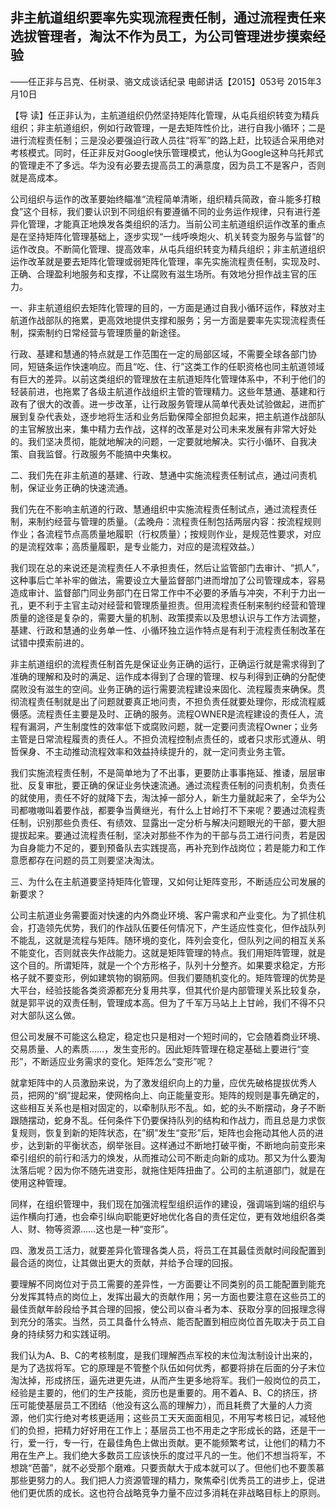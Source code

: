 ## 非主航道组织要率先实现流程责任制，通过流程责任来选拔管理者，淘汰不作为员工，为公司管理进步摸索经验

——任正非与吕克、任树录、骆文成谈话纪录
电邮讲话【2015】053号  2015年3月10日



【导  读】任正非认为，主航道组织仍然坚持矩阵化管理，从屯兵组织转变为精兵组织；非主航道组织，例如行政管理，一是去矩阵性价比，进行自我小循环；二是进行流程责任制；三是没必要强迫行政人员往“将军”的路上赶，比较适合采用绝对考核模式。同时，任正非反对Google快乐管理模式，他认为Google这种乌托邦式的管理走不了多远。华为没有必要去提高员工的满意度，因为员工不是客户，否则就是高成本。



公司组织与运作的改革要始终瞄准“流程简单清晰，组织精兵简政，奋斗能多打粮食”这个目标，我们要认识到不同组织有要遵循不同的业务运作规律，只有进行差异化管理，才能真正地焕发各类组织的活力。当前公司主航道组织运作改革的重点是在坚持矩阵化管理基础上，逐步实现“一线呼唤炮火、机关转变为服务与监督”的运作改良。不断简化管理、提高效率，从屯兵组织转变为精兵组织；非主航道组织运作改革就是要去矩阵化管理或弱矩阵化管理，率先实施流程责任制，实现及时、正确、合理盈利地服务和支撑，不让腐败有滋生场所。有效地分担作战主官的压力。

一、非主航道组织去矩阵化管理的目的，一方面是通过自我小循环运作，释放对主航道作战部队的拖累，更高效地提供支撑和服务；另一方面是要率先实现流程责任制，探索制约日常经营与管理质量的新途径。

行政、基建和慧通的特点就是工作范围在一定的局部区域，不需要全球各部门协同，短链条运作快速响应。而且“吃、住、行”这类工作的任职资格也同主航道领域有巨大的差异。以前这类组织的管理放在主航道矩阵化管理体系中，不利于他们的轻装前进，也拖累了各级主航道作战组织主管的管理精力。这些年慧通、基建和行政有了很大的改善。进一步改革，让行政服务管理从简单代表处试验做起，进而扩展到复杂代表处，逐步地将生活和业务后勤保障全部担负起来，把主航道作战部队的主官解放出来，集中精力去作战，这样的改革是对公司未来发展有非常大好处的。我们坚决贯彻，能就地解决的问题，一定要就地解决。实行小循环、自我决策、自我监督。行政服务不能搞中央集权。

二、我们先在非主航道的基建、行政、慧通中实施流程责任制试点，通过问责机制，保证业务正确的快速流通。

我们先在不影响主航道的行政、慧通组织中实施流程责任制试点，通过流程责任制，来制约经营与管理的质量。（孟晚舟：流程责任制包括两层内容：按流程规则作业；各流程节点高质量地履职（行权质量）；按规则作业，是规范性要求，对应的是流程效率；高质量履职，是专业能力，对应的是流程效益。）

我们现在总的来说还是流程责任人不承担责任，然后让监管部门去审计、“抓人”，这种事后亡羊补牢的做法，需要设立大量监督部门进而增加了公司管理成本，容易造成审计、监督部门同业务部门在日常工作中不必要的矛盾与冲突，不利于力出一孔，更不利于主官主动对经营和管理质量担责。但用流程责任制来制约经营和管理质量的途径是复杂的，需要大量的机制、政策摸索以及思想认识与工作方法调整，基建、行政和慧通的业务单一性、小循环独立运作特点是有利于流程责任制改革在试错中摸索前进的。

非主航道组织的流程责任制首先是保证业务正确的运行，正确运行就是需求得到了准确的理解和及时的满足、运作成本得到了合理的管理、权与利得到正确的分配使腐败没有滋生的空间。业务正确的运行需要流程建设来固化、流程履责来确保。贯彻流程责任制就是出了问题就要真正地问责，不担负责任就要处理你，形成流程威慑感。流程责任主要是及时、正确的服务。流程OWNER是流程建设的责任人，流程有漏洞，产生制度性的效率低下或腐败问题，就一定要问责流程Owner；业务主管是日常流程履责的责任人。不担负流程控制点责任的，或者只求形式遵从、明哲保身、不主动推动流程效率和效益持续提升的，就一定问责业务主管。

我们实施流程责任制，不是简单地为了不出事，更要防止事事拖延、推诿，层层审批、反复审批，要正确的保证业务快速流通。通过流程责任制的问责机制，负责任的就使用，责任不好的就降下去，淘汰掉一部分人，新生力量就起来了，全华为公司都嗷嗷叫着要作战，都要争当黄继光，有什么上甘岭打不下来呢？要通过流程责任制，识别那些负责任、有绩效、显露出一定分析与解决问题眼光的干部，要大胆提拔起来。要通过流程责任制，坚决对那些不作为的干部与员工进行问责，若是因为自身能力不足的，要到预备队去实践提高，再补充到作战岗位；若是能力和工作意愿都存在问题的员工则要坚决淘汰。

三、为什么在主航道要坚持矩阵化管理，又如何让矩阵变形，不断适应公司发展的新要求？

公司主航道业务需要面对快速的内外商业环境、客户需求和产业变化。为了抓住机会，打造领先优势，我们的作战队伍要任何情况下，产生适应性变化，但作战队列不能乱，这就是流程与矩阵。随环境的变化，阵列会变化，但队列之间的相互关系不能变化，否则就丧失作战能力。这就是矩阵管理的特点。我们用矩阵管理，就是这个目的。所谓矩阵，就是一个个方形格子，队列十分整齐。如果要求稳定，方形格子就不要变形，例如建筑物的钢筋网。但我们要随机变化的。矩阵管理的优势是大平台，经验技能各类资源都充分复用共享，但其代价是内部管理关系比较复杂，就是郭平说的双责任制，管理成本高。但为了千军万马站上上甘岭，我们不得不只对大部队这么做。

但公司发展不可能这么稳定，稳定也只是相对一个短时间的，它会随着商业环境、交易质量、人的素质……，发生变形的。因此矩阵管理在稳定基础上要进行“变形”，不断适应业务需求的变化。矩阵怎么“变形”呢？

就拿矩阵中的人员激励来说，为了激发组织向上的力量，应优先破格提拔优秀人员，把网的“纲”提起来，使网格向上、向正能量变形。矩阵的规则是事先确定的，这些相互关系也是相对固定的，以牵制队形不乱。如，蛇的头不断摆动，身子不断跟随摆动，蛇身不乱。任何条件下仍要保持队列的结构和作战力，而且总是力求恢复规则，恢复到新的矩阵状态，在”纲”发生“变形”后，矩阵也会拖动其他人员的进步，达到新的平衡状态，纲举张目。这样通过不断地打破平衡，不断地向前变形来牵引组织的前行和活力的焕发，从而推动公司不断走向新的成功。那又为什么要淘汰落后呢？因为你不随先进变形，就拖住矩阵扭曲了。公司的主航道部门，就是在使用这种管理。

同样，在组织管理中，我们现在加强流程型组织运作的建设，强调端到端的组织与运作横向打通，也会牵引纵向职能更好地优化各自的责任定位，更有效地组织各类人、财、物等资源……这也是一种“变形”。

四、激发员工活力，就要差异化管理各类人员，将员工在其最佳贡献时间段配置到最合适的岗位，让其做出更大的贡献，并给予合理的回报。

要理解不同岗位对于员工需要的差异性，一方面要让不同类别的员工能配置到能充分发挥其特点的岗位上，发挥出最大的贡献作用；另一方面也要注意在这些员工的最佳贡献年龄段给予其合理的回报，使公司以奋斗者为本、获取分享的回报理念得到充分的落实。当然，员工具备什么特点、能否配置到相应岗位首先取决于员工自身的持续努力和实践证明。

我们认为A、B、C的考核制度，是我们理解西点军校的末位淘汰制设计出来的，是为了选拔将军。它的原理是不管整个队伍如何优秀，都要将排在后面的分子末位淘汰掉，形成挤压，逼先进更先进，从而产生更多地将军。我们一般岗位的员工，经验是主要的，他们的生产技能，资历也是重要的。用不着A、B、C的挤压，挤压可能使基层员工不团结（他没有这么高的理解力），而且耗费了大量的人力资源，他们实行绝对考核更适用；这些员工天天面面相见，不用写考核日记，减轻他们的负担，把精力好好用在工作上；基层员工也不用走之字形成长的路，还是干一行，爱一行，专一行，在最佳角色上做出贡献。更不能频繁考试，让他们的精力不用在生产上。我们绝大多数员工应该快乐的度过平凡的一生。他们不想当将军，不想跳“芭蕾”，就不必受那个磨难。只要贡献大于成本就可以了。但他们也不要羡慕那些更努力的人。我们把人力资源管理的精力，聚焦牵引优秀员工的进步上，促进他们更优质的成长。这也符合战略竞争力量不应过多消耗在非战略目标上的原则。
